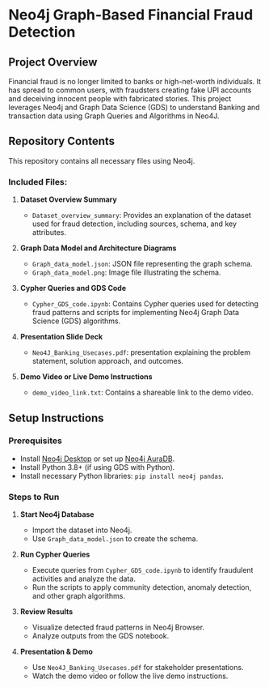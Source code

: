 # Neo4j Graph-Based Financial Fraud Detection

## Project Overview
Financial fraud is no longer limited to banks or high-net-worth individuals. It has spread to common users, with fraudsters creating fake UPI accounts and deceiving innocent people with fabricated stories. This project leverages Neo4j and Graph Data Science (GDS) to understand Banking and transaction data using Graph Queries and Algorithms in Neo4J. 

## Repository Contents
This repository contains all necessary files using Neo4j.

### Included Files:
1. **Dataset Overview Summary**
   - `Dataset_overview_summary`: Provides an explanation of the dataset used for fraud detection, including sources, schema, and key attributes.

2. **Graph Data Model and Architecture Diagrams**
   - `Graph_data_model.json`: JSON file representing the graph schema.
   - `Graph_data_model.png`: Image file illustrating the schema.

3. **Cypher Queries and GDS Code**
   - `Cypher_GDS_code.ipynb`: Contains Cypher queries used for detecting fraud patterns and scripts for implementing Neo4j Graph Data Science (GDS) algorithms.

4. **Presentation Slide Deck**
   - `Neo4J_Banking_Usecases.pdf`: presentation explaining the problem statement, solution approach, and outcomes.

5. **Demo Video or Live Demo Instructions**
   - `demo_video_link.txt`: Contains a shareable link to the demo video.

## Setup Instructions
### Prerequisites
- Install [Neo4j Desktop](https://neo4j.com/download/) or set up [Neo4j AuraDB](https://neo4j.com/cloud/aura/).
- Install Python 3.8+ (if using GDS with Python).
- Install necessary Python libraries: `pip install neo4j pandas`.

### Steps to Run
1. **Start Neo4j Database**
   - Import the dataset into Neo4j.
   - Use `Graph_data_model.json` to create the schema.

2. **Run Cypher Queries**
   - Execute queries from `Cypher_GDS_code.ipynb` to identify fraudulent activities and analyze the data.
   - Run the scripts to apply community detection, anomaly detection, and other graph algorithms.

3. **Review Results**
   - Visualize detected fraud patterns in Neo4j Browser.
   - Analyze outputs from the GDS notebook.

4. **Presentation & Demo**
   - Use `Neo4J_Banking_Usecases.pdf` for stakeholder presentations.
   - Watch the demo video or follow the live demo instructions.
